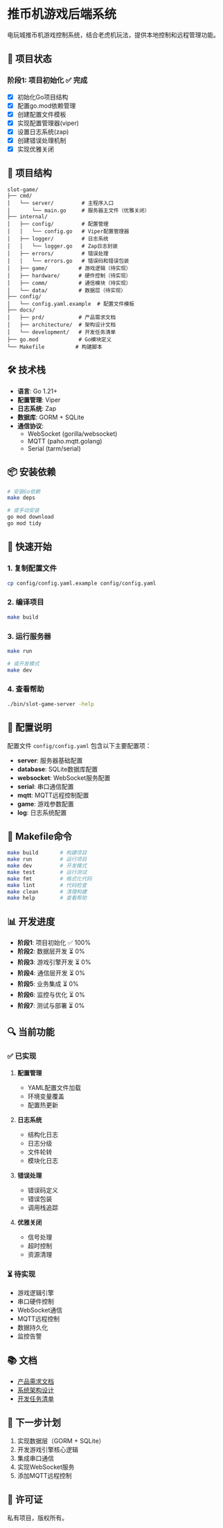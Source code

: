 # 推币机游戏后端系统

电玩城推币机游戏控制系统，结合老虎机玩法，提供本地控制和远程管理功能。

## 🚀 项目状态

### 阶段1: 项目初始化 ✅ 完成

- [x] 初始化Go项目结构
- [x] 配置go.mod依赖管理
- [x] 创建配置文件模板
- [x] 实现配置管理器(viper)
- [x] 设置日志系统(zap)
- [x] 创建错误处理机制
- [x] 实现优雅关闭

## 📁 项目结构

```
slot-game/
├── cmd/
│   └── server/         # 主程序入口
│       └── main.go     # 服务器主文件（优雅关闭）
├── internal/
│   ├── config/         # 配置管理
│   │   └── config.go   # Viper配置管理器
│   ├── logger/         # 日志系统
│   │   └── logger.go   # Zap日志封装
│   ├── errors/         # 错误处理
│   │   └── errors.go   # 错误码和错误包装
│   ├── game/          # 游戏逻辑（待实现）
│   ├── hardware/      # 硬件控制（待实现）
│   ├── comm/          # 通信模块（待实现）
│   └── data/          # 数据层（待实现）
├── config/
│   └── config.yaml.example  # 配置文件模板
├── docs/
│   ├── prd/           # 产品需求文档
│   ├── architecture/  # 架构设计文档
│   └── development/   # 开发任务清单
├── go.mod             # Go模块定义
└── Makefile          # 构建脚本
```

## 🛠️ 技术栈

- **语言**: Go 1.21+
- **配置管理**: Viper
- **日志系统**: Zap
- **数据库**: GORM + SQLite
- **通信协议**: 
  - WebSocket (gorilla/websocket)
  - MQTT (paho.mqtt.golang)
  - Serial (tarm/serial)

## 📦 安装依赖

```bash
# 安装Go依赖
make deps

# 或手动安装
go mod download
go mod tidy
```

## 🚀 快速开始

### 1. 复制配置文件

```bash
cp config/config.yaml.example config/config.yaml
```

### 2. 编译项目

```bash
make build
```

### 3. 运行服务器

```bash
make run

# 或开发模式
make dev
```

### 4. 查看帮助

```bash
./bin/slot-game-server -help
```

## 📝 配置说明

配置文件 `config/config.yaml` 包含以下主要配置项：

- **server**: 服务器基础配置
- **database**: SQLite数据库配置
- **websocket**: WebSocket服务配置
- **serial**: 串口通信配置
- **mqtt**: MQTT远程控制配置
- **game**: 游戏参数配置
- **log**: 日志系统配置

## 🔧 Makefile命令

```bash
make build       # 构建项目
make run         # 运行项目
make dev         # 开发模式
make test        # 运行测试
make fmt         # 格式化代码
make lint        # 代码检查
make clean       # 清理构建
make help        # 查看帮助
```

## 📊 开发进度

- **阶段1**: 项目初始化 ✅ 100%
- **阶段2**: 数据层开发 ⏳ 0%
- **阶段3**: 游戏引擎开发 ⏳ 0%
- **阶段4**: 通信层开发 ⏳ 0%
- **阶段5**: 业务集成 ⏳ 0%
- **阶段6**: 监控与优化 ⏳ 0%
- **阶段7**: 测试与部署 ⏳ 0%

## 🔍 当前功能

### ✅ 已实现

1. **配置管理**
   - YAML配置文件加载
   - 环境变量覆盖
   - 配置热更新

2. **日志系统**
   - 结构化日志
   - 日志分级
   - 文件轮转
   - 模块化日志

3. **错误处理**
   - 错误码定义
   - 错误包装
   - 调用栈追踪

4. **优雅关闭**
   - 信号处理
   - 超时控制
   - 资源清理

### ⏳ 待实现

- 游戏逻辑引擎
- 串口硬件控制
- WebSocket通信
- MQTT远程控制
- 数据持久化
- 监控告警

## 📚 文档

- [产品需求文档](docs/prd/backend-prd.md)
- [系统架构设计](docs/architecture/system-design.md)
- [开发任务清单](docs/development/backend-todo.md)

## 🔗 下一步计划

1. 实现数据层（GORM + SQLite）
2. 开发游戏引擎核心逻辑
3. 集成串口通信
4. 实现WebSocket服务
5. 添加MQTT远程控制

## 📄 许可证

私有项目，版权所有。